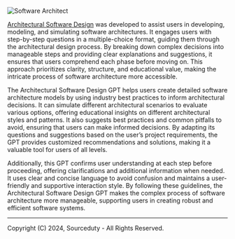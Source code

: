 ![Software Architect](https://github.com/sourceduty/Software_Architect/assets/123030236/e4b0c8be-f70e-4c8c-9a78-741a9900f74b)

[Architectural Software Design](https://chatgpt.com/g/g-h3OUZHAVc-architectural-software-design) was developed to assist users in developing, modeling, and simulating software architectures. It engages users with step-by-step questions in a multiple-choice format, guiding them through the architectural design process. By breaking down complex decisions into manageable steps and providing clear explanations and suggestions, it ensures that users comprehend each phase before moving on. This approach prioritizes clarity, structure, and educational value, making the intricate process of software architecture more accessible.

The Architectural Software Design GPT helps users create detailed software architecture models by using industry best practices to inform architectural decisions. It can simulate different architectural scenarios to evaluate various options, offering educational insights on different architectural styles and patterns. It also suggests best practices and common pitfalls to avoid, ensuring that users can make informed decisions. By adapting its questions and suggestions based on the user’s project requirements, the GPT provides customized recommendations and solutions, making it a valuable tool for users of all levels.

Additionally, this GPT confirms user understanding at each step before proceeding, offering clarifications and additional information when needed. It uses clear and concise language to avoid confusion and maintains a user-friendly and supportive interaction style. By following these guidelines, the Architectural Software Design GPT makes the complex process of software architecture more manageable, supporting users in creating robust and efficient software systems.

***
Copyright (C) 2024, Sourceduty - All Rights Reserved.
